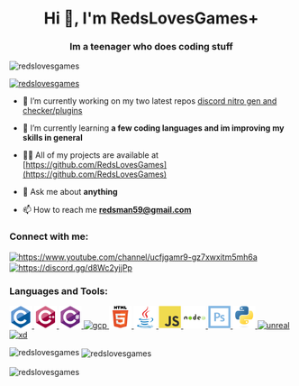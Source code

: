 <h1 align="center">Hi 👋, I'm RedsLovesGames+</h1>
<h3 align="center">Im a teenager who does coding stuff</h3>

<p align="left"> <img src="https://komarev.com/ghpvc/?username=redslovesgames&label=Profile%20views&color=0e75b6&style=flat" alt="redslovesgames" /> </p>

<p align="left"> <a href="https://github-profile-trophy.vercel.app/?username=ryo-ma&rank=SSS"><img src="https://github-profile-trophy.vercel.app/?username=redslovesgames" alt="redslovesgames" /></a> </p>

- 🔭 I’m currently working on my two latest repos [discord nitro gen and checker/plugins](https://github.com/RedsLovesGames/Nitro-gen-checker-and-sniper)

- 🌱 I’m currently learning **a few coding languages and im improving my skills in general**

- 👨‍💻 All of my projects are available at [https://github.com/RedsLovesGames](https://github.com/RedsLovesGames)

- 💬 Ask me about **anything**

- 📫 How to reach me **redsman59@gmail.com**

<h3 align="left">Connect with me:</h3>
<p align="left">
<a href="https://www.youtube.com/c/https://www.youtube.com/channel/ucfjgamr9-gz7xwxitm5mh6a" target="blank"><img align="center" src="https://raw.githubusercontent.com/rahuldkjain/github-profile-readme-generator/neutral-icons/src/images/icons/Social/youtube.svg" alt="https://www.youtube.com/channel/ucfjgamr9-gz7xwxitm5mh6a" height="30" width="40" /></a>
<a href="https://discord.gg/https://discord.gg/d8Wc2yjjPp" target="blank"><img align="center" src="https://raw.githubusercontent.com/rahuldkjain/github-profile-readme-generator/neutral-icons/src/images/icons/Social/discord.svg" alt="https://discord.gg/d8Wc2yjjPp" height="30" width="40" /></a>
</p>

<h3 align="left">Languages and Tools:</h3>
<p align="left"> <a href="https://www.cprogramming.com/" target="_blank"> <img src="https://raw.githubusercontent.com/devicons/devicon/master/icons/c/c-original.svg" alt="c" width="40" height="40"/> </a> <a href="https://www.w3schools.com/cpp/" target="_blank"> <img src="https://raw.githubusercontent.com/devicons/devicon/master/icons/cplusplus/cplusplus-original.svg" alt="cplusplus" width="40" height="40"/> </a> <a href="https://www.w3schools.com/cs/" target="_blank"> <img src="https://raw.githubusercontent.com/devicons/devicon/master/icons/csharp/csharp-original.svg" alt="csharp" width="40" height="40"/> </a> <a href="https://cloud.google.com" target="_blank"> <img src="https://www.vectorlogo.zone/logos/google_cloud/google_cloud-icon.svg" alt="gcp" width="40" height="40"/> </a> <a href="https://www.w3.org/html/" target="_blank"> <img src="https://raw.githubusercontent.com/devicons/devicon/master/icons/html5/html5-original-wordmark.svg" alt="html5" width="40" height="40"/> </a> <a href="https://www.java.com" target="_blank"> <img src="https://raw.githubusercontent.com/devicons/devicon/master/icons/java/java-original.svg" alt="java" width="40" height="40"/> </a> <a href="https://developer.mozilla.org/en-US/docs/Web/JavaScript" target="_blank"> <img src="https://raw.githubusercontent.com/devicons/devicon/master/icons/javascript/javascript-original.svg" alt="javascript" width="40" height="40"/> </a> <a href="https://nodejs.org" target="_blank"> <img src="https://raw.githubusercontent.com/devicons/devicon/master/icons/nodejs/nodejs-original-wordmark.svg" alt="nodejs" width="40" height="40"/> </a> <a href="https://www.photoshop.com/en" target="_blank"> <img src="https://raw.githubusercontent.com/devicons/devicon/master/icons/photoshop/photoshop-line.svg" alt="photoshop" width="40" height="40"/> </a> <a href="https://www.python.org" target="_blank"> <img src="https://raw.githubusercontent.com/devicons/devicon/master/icons/python/python-original.svg" alt="python" width="40" height="40"/> </a> <a href="https://unrealengine.com/" target="_blank"> <img src="https://raw.githubusercontent.com/kenangundogan/fontisto/036b7eca71aab1bef8e6a0518f7329f13ed62f6b/icons/svg/brand/unreal-engine.svg" alt="unreal" width="40" height="40"/> </a> <a href="https://www.adobe.com/products/xd.html" target="_blank"> <img src="https://cdn.worldvectorlogo.com/logos/adobe-xd.svg" alt="xd" width="40" height="40"/> </a> </p>

<p><img align="left" src="https://github-readme-stats.vercel.app/api/top-langs?username=redslovesgames&show_icons=true&locale=en&layout=compact" alt="redslovesgames" /></p>

<p>&nbsp;<img align="center" src="https://github-readme-stats.vercel.app/api?username=redslovesgames&show_icons=true&locale=en" alt="redslovesgames" /></p>

<p><img align="center" src="https://github-readme-streak-stats.herokuapp.com/?user=redslovesgames&" alt="redslovesgames" /></p>
